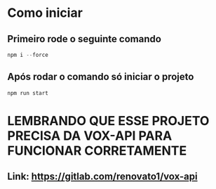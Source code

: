 # Como iniciar

## Primeiro rode o seguinte comando

```typescript
npm i --force
```

## Após rodar o comando só iniciar o projeto

```typescrit
npm run start
```

# LEMBRANDO QUE ESSE PROJETO PRECISA DA VOX-API PARA FUNCIONAR CORRETAMENTE

## Link: https://gitlab.com/renovato1/vox-api
